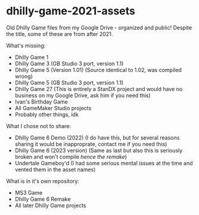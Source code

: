 # dhilly-game-2021-assets
Old Dhilly Game files from my Google Drive - organized and public! Despite the title, some of these are from after 2021.

What's missing:
* Dhilly Game 1
* Dhilly Game 3 (GB Studio 3 port, version 1.1)
* Dhilly Game 5 (Version 1.01) (Source identical to 1.02, was compiled wrong)
* Dhilly Game 5 (GB Studio 3 port, version 1.1)
* Dhilly Game 27 (This is entirely a StanDX project and would have no business on my Google Drive, ask him if you need this)
* Ivan's Birthday Game
* All GameMaker Studio projects
* Probably other things, idk

What I chose not to share:
* Dhilly Game 6 Demo (2022) (I do have this, but for several reasons sharing it would be inapproprate, contact me if you need this)
* Dhilly Game 6 (2023 version) (Same as last but also this is seriously broken and won't compile *hence the remake*)
* Undertale Gameboy'd (I had some serious mental issues at the time and vented them in the asset names)

What is in it's own repository:
* MS3 Game
* Dhilly Game 6 Remake
* All later Dhilly Game projects
